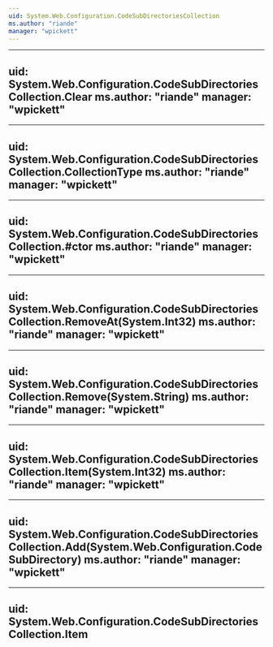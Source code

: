 ```yaml
---
uid: System.Web.Configuration.CodeSubDirectoriesCollection
ms.author: "riande"
manager: "wpickett"
---
```


---
uid: System.Web.Configuration.CodeSubDirectoriesCollection.Clear
ms.author: "riande"
manager: "wpickett"
---

---
uid: System.Web.Configuration.CodeSubDirectoriesCollection.CollectionType
ms.author: "riande"
manager: "wpickett"
---

---
uid: System.Web.Configuration.CodeSubDirectoriesCollection.#ctor
ms.author: "riande"
manager: "wpickett"
---

---
uid: System.Web.Configuration.CodeSubDirectoriesCollection.RemoveAt(System.Int32)
ms.author: "riande"
manager: "wpickett"
---

---
uid: System.Web.Configuration.CodeSubDirectoriesCollection.Remove(System.String)
ms.author: "riande"
manager: "wpickett"
---

---
uid: System.Web.Configuration.CodeSubDirectoriesCollection.Item(System.Int32)
ms.author: "riande"
manager: "wpickett"
---

---
uid: System.Web.Configuration.CodeSubDirectoriesCollection.Add(System.Web.Configuration.CodeSubDirectory)
ms.author: "riande"
manager: "wpickett"
---

---
uid: System.Web.Configuration.CodeSubDirectoriesCollection.Item
---
